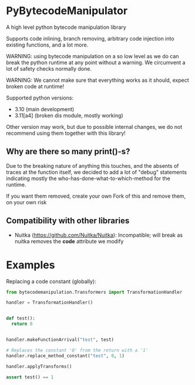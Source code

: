 # PyBytecodeManipulator
A high level python bytecode manipulation library

Supports code inlining, branch removing, arbitrary code injection into 
existing functions, and a lot more.

WARNING: using bytecode manipulation on a so low level as we do can break 
the python runtime at any point without a warning. We circumvent a lot of 
safety checks normally done. 

WARNING: We cannot make sure that everything works as it should, expect broken code 
at runtime!


Supported python versions:

- 3.10 (main development)
- 3.11[a4] (broken dis module, mostly working)

Other version may work, but due to possible internal changes, we do not recommend using 
them together with this library!

## Why are there so many print()-s?

Due to the breaking nature of anything this touches, and the absents of traces 
at the function itself, we decided to add a lot of "debug" statements indicating 
mostly the who-has-done-what-to-which-method for the runtime. 

If you want them removed, create your own Fork of this and remove them, on your own risk

## Compatibility with other libraries 

- Nuitka (https://github.com/Nuitka/Nuitka): Incompatible; will break as nuitka removes the __code__ attribute 
  we modify


# Examples

Replacing a code constant (globally):
```python
from bytecodemanipulation.Transformers import TransformationHandler

handler = TransformationHandler()


def test():
  return 0


handler.makeFunctionArrival("test", test)

# Replaces the constant '0' from the return with a '1'
handler.replace_method_constant("test", 0, 1)

handler.applyTransforms()

assert test() == 1
```
